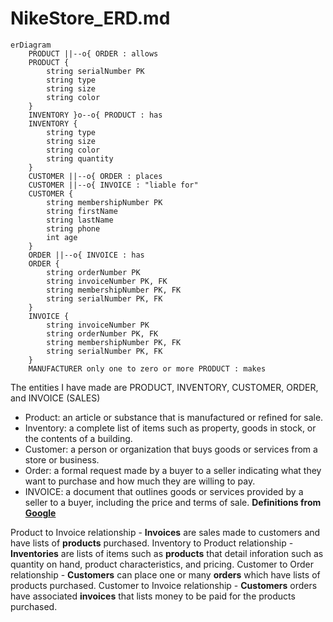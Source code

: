 # NikeStore_ERD.md

```mermaid
erDiagram
    PRODUCT ||--o{ ORDER : allows
    PRODUCT {
        string serialNumber PK
        string type
        string size
        string color
    }
    INVENTORY }o--o{ PRODUCT : has
    INVENTORY {
        string type
        string size
        string color
        string quantity
    }
    CUSTOMER ||--o{ ORDER : places
    CUSTOMER ||--o{ INVOICE : "liable for"
    CUSTOMER {
        string membershipNumber PK
        string firstName
        string lastName
        string phone
        int age
    }
    ORDER ||--o{ INVOICE : has
    ORDER {
        string orderNumber PK
        string invoiceNumber PK, FK
        string membershipNumber PK, FK
        string serialNumber PK, FK
    }
    INVOICE {
        string invoiceNumber PK
        string orderNumber PK, FK
        string membershipNumber PK, FK
        string serialNumber PK, FK
    }
    MANUFACTURER only one to zero or more PRODUCT : makes
```

The entities I have made are PRODUCT, INVENTORY, CUSTOMER, ORDER, and INVOICE (SALES)
 * Product: an article or substance that is manufactured or refined for sale.
 * Inventory: a complete list of items such as property, goods in stock, or the contents of a building.
 * Customer: a person or organization that buys goods or services from a store or business.
 * Order: a formal request made by a buyer to a seller indicating what they want to purchase and how much they are willing to pay.
 * INVOICE: a document that outlines goods or services provided by a seller to a buyer, including the price and terms of sale.
**Definitions from [Google](https://www.google.com/)**

Product to Invoice relationship - **Invoices** are sales made to customers and have lists of **products** purchased.
Inventory to Product relationship - **Inventories** are lists of items such as **products** that detail inforation such as quantity on hand, product characteristics, and pricing.
Customer to Order relationship - **Customers** can place one or many **orders** which have lists of products purchased.
Customer to Invoice relationship - **Customers** orders have associated **invoices** that lists money to be paid for the products purchased.
